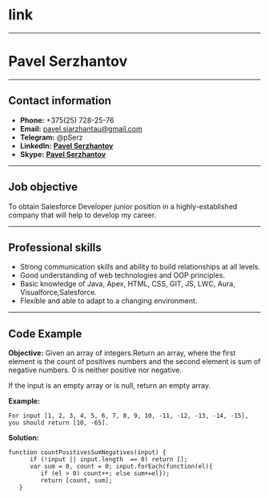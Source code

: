 # link

---

# Pavel Serzhantov

---

## Contact information

- **Phone:** +375(25) 728-25-76
- **Email:** pavel.siarzhantau@gmail.com
- **Telegram:** @pSerz
- **Linkedln:** **[Pavel Serzhantov](https://www.linkedin.com/in/pavelsiarzhantau/)**
- **Skype:** **[Pavel Serzhantov](live:.cid.2c1b2630d490567a)**

---

## Job objective

To obtain Salesforce Developer junior position in a highly-established company that will help to develop my career.

---

## Professional skills

- Strong communication skills and ability to build relationships at all levels.
- Good understanding of web technologies and OOP principles.
- Basic knowledge of Java, Apex, HTML, CSS, GIT, JS, LWC, Aura, Visualforce,Salesforce.
- Flexible and able to adapt to a changing environment.

---

## Code Example

**Objective:** Given an array of integers.Return an array, where the first element is the count of positives numbers and the second element is sum of negative numbers. 0 is neither positive nor negative.

If the input is an empty array or is null, return an empty array.

**Example:**

```
For input [1, 2, 3, 4, 5, 6, 7, 8, 9, 10, -11, -12, -13, -14, -15], you should return [10, -65].
```
**Solution:**
```
function countPositivesSumNegatives(input) {
      if (!input || input.length  == 0) return [];
      var sum = 0, count = 0; input.forEach(function(el){
         if (el > 0) count++; else sum+=el});
         return [count, sum];
   }
```
